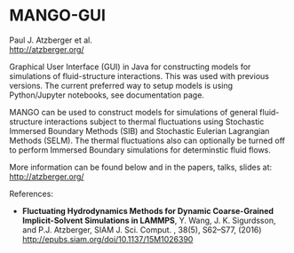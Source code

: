 # MANGO-GUI

Paul J. Atzberger et al. <br> 
http://atzberger.org/ <br>

Graphical User Interface (GUI) in Java for constructing models for simulations of fluid-structure interactions.  This was used with previous versions.  The current preferred way to setup models is using Python/Jupyter notebooks, see documentation page.

MANGO can be used to construct models for simulations of general fluid-structure interactions subject to thermal fluctuations using Stochastic Immersed Boundary Methods (SIB) and Stochastic Eulerian Lagrangian Methods (SELM).  The thermal fluctuations also can optionally be turned off to perform Immersed Boundary simulations for determinstic fluid flows.

More information can be found below and in the papers, talks, slides at:
http://atzberger.org/

References:

* __Fluctuating Hydrodynamics Methods for Dynamic Coarse-Grained Implicit-Solvent Simulations in LAMMPS__,
Y. Wang, J. K. Sigurdsson, and P.J. Atzberger, SIAM J. Sci. Comput. , 38(5), S62–S77, (2016)
http://epubs.siam.org/doi/10.1137/15M1026390
